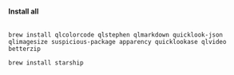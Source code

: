 

#### Install all

```

brew install qlcolorcode qlstephen qlmarkdown quicklook-json qlimagesize suspicious-package apparency quicklookase qlvideo betterzip 

brew install starship
```
